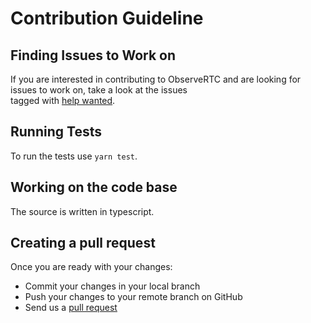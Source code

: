 # Contribution Guideline

## Finding Issues to Work on

If you are interested in contributing to ObserveRTC 
and are looking for issues to work on, take a look at the issues  
tagged with [help wanted](https://github.com/ObserveRTC/observer-js/labels/help%20wanted).

## Running Tests

To run the tests use `yarn test`.

## Working on the code base

The source is written in typescript. 

## Creating a pull request

Once you are ready with your changes:

- Commit your changes in your local branch
- Push your changes to your remote branch on GitHub
- Send us a [pull request](https://help.github.com/articles/creating-a-pull-request)



